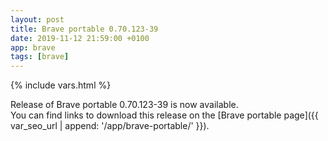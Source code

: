 ```yaml
---
layout: post
title: Brave portable 0.70.123-39
date: 2019-11-12 21:59:00 +0100
app: brave
tags: [brave]
---
```

{% include vars.html %}

Release of Brave portable 0.70.123-39 is now available.<br />
You can find links to download this release on the [Brave portable page]({{ var_seo_url | append: '/app/brave-portable/' }}).